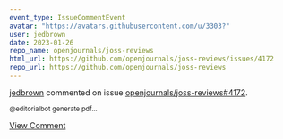 ```yaml
---
event_type: IssueCommentEvent
avatar: "https://avatars.githubusercontent.com/u/3303?"
user: jedbrown
date: 2023-01-26
repo_name: openjournals/joss-reviews
html_url: https://github.com/openjournals/joss-reviews/issues/4172
repo_url: https://github.com/openjournals/joss-reviews
---
```


<a href='https://github.com/jedbrown' target='_blank'>jedbrown</a> commented on issue <a href='https://github.com/openjournals/joss-reviews/issues/4172' target='_blank'>openjournals/joss-reviews#4172</a>.

<small>@editorialbot generate pdf...</small>

<a href='https://github.com/openjournals/joss-reviews/issues/4172' target='_blank'>View Comment</a>